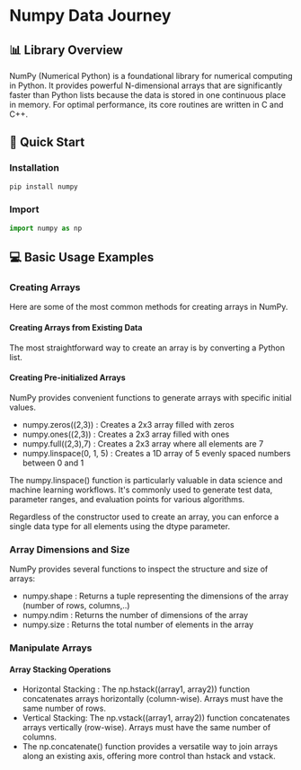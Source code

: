 # Numpy Data Journey
##  📊 Library Overview 
NumPy (Numerical Python) is a foundational library for numerical computing in Python. It provides powerful N-dimensional arrays that are significantly faster than Python lists because the data is stored in one continuous place in memory. For optimal performance, its core routines are written in C and C++.
## 🚀 Quick Start
### Installation
```python
pip install numpy
```
### Import
```python
import numpy as np
```
## 💻 Basic Usage Examples
### Creating Arrays
Here are some of the most common methods for creating arrays in NumPy. 
#### Creating Arrays from Existing Data
The most straightforward way to create an array is by converting a Python list.
#### Creating Pre-initialized Arrays
NumPy provides convenient functions to generate arrays with specific initial values.
* numpy.zeros((2,3)) : Creates a 2x3 array filled with zeros
* numpy.ones((2,3)) : Creates a 2x3 array filled with ones
* numpy.full((2,3),7) : Creates a 2x3 array where all elements are 7
* numpy.linspace(0, 1, 5) : Creates a 1D array of 5 evenly spaced numbers between 0 and 1

The numpy.linspace() function is particularly valuable in data science and machine learning workflows. It's commonly used to generate test data, parameter ranges, and evaluation points for various algorithms.

Regardless of the constructor used to create an array, you can enforce a single data type for all elements using the dtype parameter.

### Array Dimensions and Size
NumPy provides several functions to inspect the structure and size of arrays:
* numpy.shape : Returns a tuple representing the dimensions of the array (number of rows, columns,..)
* numpy.ndim  : Returns the number of dimensions of the array
* numpy.size  : Returns the total number of elements in the array
### Manipulate Arrays
#### Array Stacking Operations
* Horizontal Stacking : The np.hstack((array1, array2)) function concatenates arrays horizontally (column-wise). Arrays must have the same number of rows.
* Vertical Stacking: The np.vstack((array1, array2)) function concatenates arrays vertically (row-wise). Arrays must have the same number of columns.
* The np.concatenate() function provides a versatile way to join arrays along an existing axis, offering more control than hstack and vstack.

